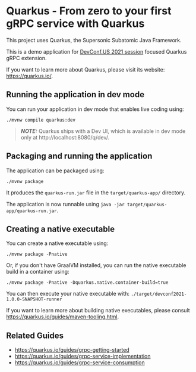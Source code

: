 # Quarkus - From zero to your first gRPC service with Quarkus

This project uses Quarkus, the Supersonic Subatomic Java Framework.

This is a demo application for [DevConf.US 2021 session](https://devconfus2021.sched.com/event/lke8/from-zero-to-your-first-grpc-service-with-quarkus) focused Quarkus gRPC extension.

If you want to learn more about Quarkus, please visit its website: https://quarkus.io/.

## Running the application in dev mode

You can run your application in dev mode that enables live coding using:
```shell script
./mvnw compile quarkus:dev
```

> **_NOTE:_**  Quarkus ships with a Dev UI, which is available in dev mode only at http://localhost:8080/q/dev/.

## Packaging and running the application

The application can be packaged using:
```shell script
./mvnw package
```
It produces the `quarkus-run.jar` file in the `target/quarkus-app/` directory.

The application is now runnable using `java -jar target/quarkus-app/quarkus-run.jar`.

## Creating a native executable

You can create a native executable using: 
```shell script
./mvnw package -Pnative
```

Or, if you don't have GraalVM installed, you can run the native executable build in a container using: 
```shell script
./mvnw package -Pnative -Dquarkus.native.container-build=true
```

You can then execute your native executable with: `./target/devconf2021-1.0.0-SNAPSHOT-runner`

If you want to learn more about building native executables, please consult https://quarkus.io/guides/maven-tooling.html.

## Related Guides

* https://quarkus.io/guides/grpc-getting-started
* https://quarkus.io/guides/grpc-service-implementation
* https://quarkus.io/guides/grpc-service-consumption
